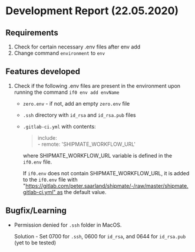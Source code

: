 
# Development Report (22.05.2020)

## Requirements
1. Check for certain necessary .env files after env add
2. Change command `environment` to `env`


## Features developed
    
1. Check if the following .env files are present in the environment upon running the command `if0 env add envName`
    * `zero.env` - if not, add an empty `zero.env` file
    * `.ssh` directory with `id_rsa` and `id_rsa.pub` files
    * `.gitlab-ci.yml` with contents:
        >   include:   
             - remote: 'SHIPMATE_WORKFLOW_URL'
        
        where SHIPMATE_WORKFLOW_URL variable is defined in the `if0.env` file.
        
        If `if0.env` does not contain SHIPMATE_WORKFLOW_URL, it is added to the `if0.env` file with "https://gitlab.com/peter.saarland/shipmate/-/raw/master/shipmate.gitlab-ci.yml" as the default value.


## Bugfix/Learning
* Permission denied for `.ssh` folder in MacOS. 

    Solution - Set 0700 for `.ssh`, 0600 for `id_rsa`, and 0644 for `id_rsa.pub` (yet to be tested)
